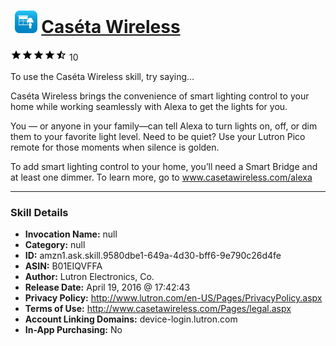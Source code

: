 # &nbsp;<img src="skill_icon" alt="Caséta Wireless icon" width="36"> [Caséta Wireless](http://alexa.amazon.com/#skills/amzn1.ask.skill.9580dbe1-649a-4d30-bff6-9e790c26d4fe)
![4.7 stars](../../images/ic_star_black_18dp_1x.png)![4.7 stars](../../images/ic_star_black_18dp_1x.png)![4.7 stars](../../images/ic_star_black_18dp_1x.png)![4.7 stars](../../images/ic_star_black_18dp_1x.png)![4.7 stars](../../images/ic_star_half_black_18dp_1x.png) 10

To use the Caséta Wireless skill, try saying...

Caséta Wireless brings the convenience of smart lighting control to your home while working seamlessly with Alexa to get the lights for you.

You — or anyone in your family—can tell Alexa to turn lights on, off, or dim them to your favorite light level. Need to be quiet? Use your Lutron Pico remote for those moments when silence is golden.

To add smart lighting control to your home, you’ll need a Smart Bridge and at least one dimmer.  To learn more, go to www.casetawireless.com/alexa

***

### Skill Details

* **Invocation Name:** null
* **Category:** null
* **ID:** amzn1.ask.skill.9580dbe1-649a-4d30-bff6-9e790c26d4fe
* **ASIN:** B01EIQVFFA
* **Author:** Lutron Electronics, Co.
* **Release Date:** April 19, 2016 @ 17:42:43
* **Privacy Policy:** http://www.lutron.com/en-US/Pages/PrivacyPolicy.aspx
* **Terms of Use:** http://www.casetawireless.com/Pages/legal.aspx
* **Account Linking Domains:** device-login.lutron.com
* **In-App Purchasing:** No
